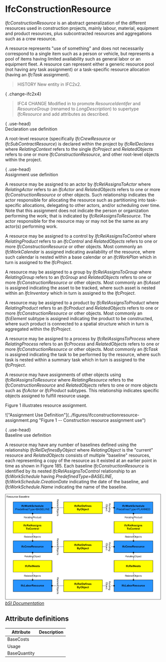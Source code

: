 IfcConstructionResource
=======================
_IfcConstructionResource_ is an abstract generalization of the different
resources used in construction projects, mainly labour, material, equipment
and product resources, plus subcontracted resources and aggregations such as a
crew resource.  
  
A resource represents "use of something" and does not necessarily correspond
to a single item such as a person or vehicle, but represents a pool of items
having limited availability such as general labor or an equipment fleet. A
resource can represent either a generic resource pool (not having any task
assignment) or a task-specific resource allocation (having an _IfcTask_
assignment).  
  
> HISTORY  New entity in IFC2x2.  
  
{ .change-ifc2x4}  
> IFC4 CHANGE  Modified in to promote _ResourceIdentifer_ and _ResourceGroup_
> (renamed to _LongDescription_) to supertype _IfcResource_ and add attributes
> as described.  
  
{ .use-head}  
Declaration use definition  
  
A root-level resource (specifically _IfcCrewResource_ or
_IfcSubContractResource_) is declared within the project by _IfcRelDeclares_
where _RelatingContext_ refers to the single _IfcProject_ and _RelatedObjects_
refers to one or more _IfcConstructionResource_, and other root-level objects
within the project.  
  
{ .use-head}  
Assignment use definition  
  
A resource may be assigned to an actor by _IfcRelAssignsToActor_ where
_RelatingActor_ refers to an _IfcActor_ and _RelatedObjects_ refers to one or
more _IfcConstructionResource_ or other objects. Such relationship indicates
the actor responsible for allocating the resource such as partitioning into
task-specific allocations, delegating to other actors, and/or scheduling over
time. Note that this assignment does not indicate the person or organization
performing the work; that is indicated by _IfcRelAssignsToResource_. The actor
responsible for the resource may or may not be the same as any actor(s)
performing work.  
  
A resource may be assigned to a control by _IfcRelAssignsToControl_ where
_RelatingProduct_ refers to an _IfcControl_ and _RelatedObjects_ refers to one
or more _IfcConstructionResource_ or other objects. Most commonly an
_IfcWorkCalendar_ is assigned indicating availability of the resource, where
such calendar is nested within a base calendar or an _IfcWorkPlan_ which in
turn is assigned to the _IfcProject_.  
  
A resource may be assigned to a group by _IfcRelAssignsToGroup_ where
_RelatingGroup_ refers to an _IfcGroup_ and _RelatedObjects_ refers to one or
more _IfcConstructionResource_ or other objects. Most commonly an _IfcAsset_
is assigned indicating the asset to be tracked, where such asset is nested
within an _IfcInventory_ which in turn is assigned to the _IfcProject_.  
  
A resource may be assigned to a product by _IfcRelAssignsToProduct_ where
_RelatingProduct_ refers to an _IfcProduct_ and _RelatedObjects_ refers to one
or more _IfcConstructionResource_ or other objects. Most commonly an
_IfcElement_ subtype is assigned indicating the product to be constructed,
where such product is connected to a spatial structure which in turn is
aggregated within the _IfcProject_.  
  
A resource may be assigned to a process by _IfcRelAssignsToProcess_ where
_RelatingProcess_ refers to an _IfcProcess_ and _RelatedObjects_ refers to one
or more _IfcConstructionResource_ or other objects. Most commonly an _IfcTask_
is assigned indicating the task to be performed by the resource, where such
task is nested within a summary task which in turn is assigned to the
_IfcProject_.  
  
A resource may have assignments of other objects using
_IfcRelAssignsToResource_ where _RelatingResource_ refers to the
_IfcConstructionResource_ and _RelatedObjects_ refers to one or more objects
such as _IfcActor_ or _IfcProduct_ subtypes. This relationship indicates
specific objects assigned to fulfill resource usage.  
  
Figure 1 illustrates resource assignment.  
  
!["Assignment Use Definition"](../figures/ifcconstructionresource-
assignment.png "Figure 1 -- Construction resource assignment use")  
  
{ .use-head}  
Baseline use definition  
  
A resource may have any number of baselines defined using the relationship
_IfcRelDefinesByObject_ where _RelatingObject_ is the "current" resource and
_RelatedObjects_ consists of multiple "baseline" resources, each representing
a copy of the resource as it existed at an earlier point in time as shown in
Figure 185. Each baseline _IfcConstructionResource_ is identified by its
nested _IfcRelAssignsToControl_ relationship to an _IfcWorkSchedule_ having
_PredefinedType=BASELINE_, _IfcWorkSchedule.CreationDate_ indicating the date
of the baseline, and _IfcWorkSchedule.Name_ indicating the name of the
baseline.  
  
!["Baseline Use Definition"](../figures/ifcconstructionresource-baseline.png
"Figure 2 -- Construction resource baseline use")  
[ _bSI
Documentation_](https://standards.buildingsmart.org/IFC/DEV/IFC4_2/FINAL/HTML/schema/ifcconstructionmgmtdomain/lexical/ifcconstructionresource.htm)


Attribute definitions
---------------------
| Attribute    | Description   |
|--------------|---------------|
| BaseCosts    |               |
| Usage        |               |
| BaseQuantity |               |

